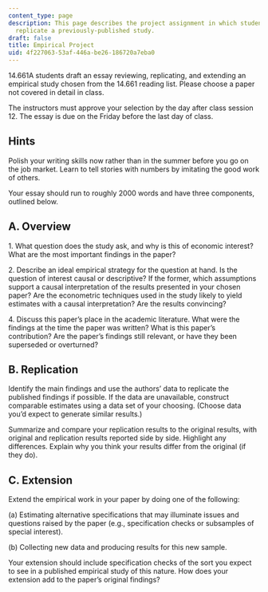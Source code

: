 ```yaml
---
content_type: page
description: This page describes the project assignment in which students in 14.661A
  replicate a previously-published study.
draft: false
title: Empirical Project
uid: 4f227063-53af-446a-be26-186720a7eba0
---
```

14.661A students draft an essay reviewing, replicating, and extending an empirical study chosen from the 14.661 reading list. Please choose a paper not covered in detail in class.

The instructors must approve your selection by the day after class session 12. The essay is due on the Friday before the last day of class.

## Hints

Polish your writing skills now rather than in the summer before you go on the job market. Learn to tell stories with numbers by imitating the good work of others.

Your essay should run to roughly 2000 words and have three components, outlined below.

## A. Overview

1\. What question does the study ask, and why is this of economic interest? What are the most important findings in the paper?

2\. Describe an ideal empirical strategy for the question at hand. Is the question of interest causal or descriptive? If the former, which assumptions support a causal interpretation of the results presented in your chosen paper? Are the econometric techniques used in the study likely to yield estimates with a causal interpretation? Are the results convincing?

4\. Discuss this paper’s place in the academic literature. What were the findings at the time the paper was written? What is this paper’s contribution? Are the paper’s findings still relevant, or have they been superseded or overturned?

## B. Replication 

Identify the main findings and use the authors’ data to replicate the published findings if possible. If the data are unavailable, construct comparable estimates using a data set of your choosing. (Choose data you’d expect to generate similar results.)

Summarize and compare your replication results to the original results, with original and replication results reported side by side. Highlight any differences. Explain why you think your results differ from the original (if they do).

## C. Extension

Extend the empirical work in your paper by doing one of the following:

(a) Estimating alternative specifications that may illuminate issues and questions raised by the paper (e.g., specification checks or subsamples of special interest).

(b) Collecting new data and producing results for this new sample.

Your extension should include specification checks of the sort you expect to see in a published empirical study of this nature. How does your extension add to the paper’s original findings?